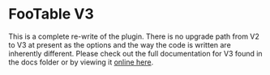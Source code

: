 # FooTable V3 #

This is a complete re-write of the plugin. There is no upgrade path from V2 to V3 at present as the options and the way the code is written are inherently different.
Please check out the full documentation for V3 found in the docs folder or by viewing it [online here](http://fooplugins.github.io/footable/).